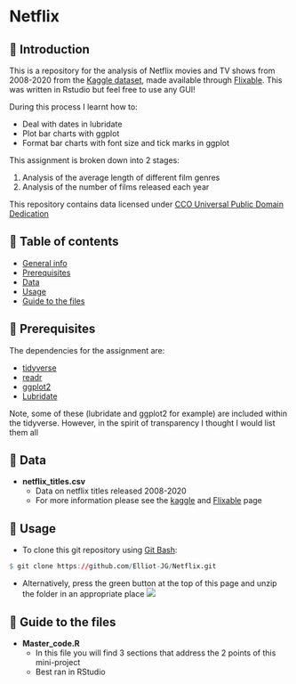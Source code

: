 # Netflix


## :wave: Introduction <a name="introduction"></a>
This is a repository for the analysis of Netflix movies and TV shows from 2008-2020 from the [Kaggle dataset](https://www.kaggle.com/shivamb/netflix-shows), made available through [Flixable](flixable.com). This was written in Rstudio but feel free to use any GUI!

During this process I learnt how to: 
* Deal with dates in lubridate 
* Plot bar charts with ggplot
* Format bar charts with font size and tick marks in ggplot 


This assignment is broken down into 2 stages: 

1. Analysis of the average length of different film genres 
2. Analysis of the number of films released each year


This repository contains data licensed under [CCO Universal Public Domain Dedication](https://creativecommons.org/publicdomain/zero/1.0/)

## :dog: Table of contents 
* [General info](#introduction)
* [Prerequisites](#prerequisites)
* [Data](#data)
* [Usage](#usage)
* [Guide to the files](#guide)

## :rose: Prerequisites <a name="prerequisites"></a>
The dependencies for the assignment are:
* [tidyverse](https://www.tidyverse.org/)
* [readr](https://readr.tidyverse.org/)
* [ggplot2](https://ggplot2.tidyverse.org/)
* [Lubridate](https://lubridate.tidyverse.org/)

Note, some of these (lubridate and ggplot2 for example) are included within the tidyverse. However, in the spirit of transparency I thought I would list them all 

## :evergreen_tree: Data <a name="data"></a>
* **netflix_titles.csv**
  + Data on netflix titles released 2008-2020
  + For more information please see the [kaggle](https://www.kaggle.com/shivamb/netflix-shows) and [Flixable](flixable.com) page
 

## :lemon: Usage <a name="usage"></a>
* To clone this git repository using [Git Bash](https://gitforwindows.org/):
```r
$ git clone https://github.com/Elliot-JG/Netflix.git
```
* Alternatively, press the green button at the top of this page and unzip the folder in an appropriate place  ![](https://github.com/Elliot-JG/GY7702_assignment/blob/main/READ_ME_graphics/repo_access_clip.PNG)  

## :octopus: Guide to the files <a name="guide"></a>
* **Master_code.R**  
  + In this file you will find 3 sections that address the 2 points of this mini-project
  + Best ran in RStudio


